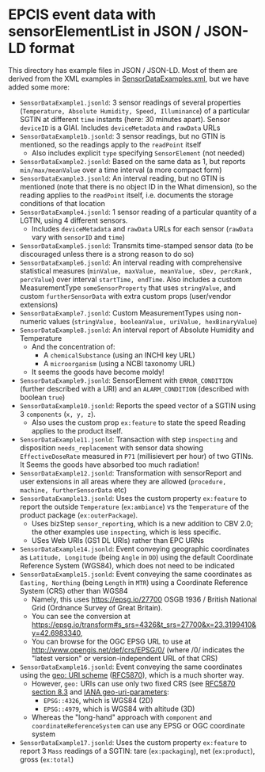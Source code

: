 # EPCIS event data with sensorElementList in JSON / JSON-LD format

This directory has example files in JSON / JSON-LD. 
Most of them are derived from the XML examples in [SensorDataExamples.xml](../../XSD/SensorDataExamples.xml), but we have added some more:

- `SensorDataExample1.jsonld`: 3 sensor readings of several properties (`Temperature, Absolute Humidity, Speed, Illuminance`) 
  of a particular SGTIN at different `time` instants (here: 30 minutes apart). 
  Sensor `deviceID` is a GIAI. Includes `deviceMetadata` and `rawData` URLs
- `SensorDataExample1b.jsonld`: 3 sensor readings, but no GTIN is mentioned, so the readings apply to the `readPoint` itself
  - Also includes explicit `type` specifying `SensorElement` (not needed)
- `SensorDataExample2.jsonld`:  Based on the same data as 1, but reports `min/max/meanValue` over a time interval (a more compact form)
- `SensorDataExample3.jsonld`:  An interval reading, but no GTIN is mentioned (note that there is no object ID in the What dimension), 
  so the reading applies to the `readPoint` itself, i.e. documents the storage conditions of that location 
- `SensorDataExample4.jsonld`:  1 sensor reading of a particular quantity of a LGTIN, using 4 different sensors. 
   - Includes `deviceMetadata` and `rawData` URLs for each sensor (`rawData` vary with `sensorID` and `time`)
- `SensorDataExample5.jsonld`:  Transmits time-stamped sensor data (to be discouraged unless there is a strong reason to do so)
- `SensorDataExample6.jsonld`:  An interval reading with comprehensive statistical measures (`minValue, maxValue, meanValue, sDev, percRank, percValue`) over interval `startTime, endTime`.
   Also includes a custom MeasurementType `someSensorProperty` that uses `stringValue`, and custom `furtherSensorData` with extra custom props (user/vendor extensions)
- `SensorDataExample7.jsonld`:  Custom MeasurementTypes using non-numeric values (`stringValue, booleanValue, uriValue, hexBinaryValue`)
- `SensorDataExample8.jsonld`:  An interval report of Absolute Humidity and Temperature
   - And the concentration of:
     - A `chemicalSubstance` (using an INCHI key URL)
     - A `microorganism` (using a NCBI taxonomy URL)
  - It seems the goods have become moldy!
- `SensorDataExample9.jsonld`:  SensorElement with `ERROR_CONDITION` (further described with a URI) and an `ALARM_CONDITION` (described with boolean `true`)
- `SensorDataExample10.jsonld`: Reports the speed vector of a SGTIN using 3 `components` (`x, y, z`).
   - Also uses the custom prop `ex:feature` to state the speed Reading applies to the product itself.
- `SensorDataExample11.jsonld`: Transaction with step `inspecting` and disposition `needs_replacement` with sensor data showing `EffectiveDoseRate` measured in `P71` (millisievert per hour) of two GTINs.
  It Seems the goods have absorbed too much radiation!
- `SensorDataExample12.jsonld`: Transformation with sensorReport and user extensions in all areas where they are allowed (`procedure, machine, furtherSensorData` etc)
- `SensorDataExample13.jsonld`: Uses the custom property `ex:feature` to report the outside `Temperature` (`ex:ambiance`) vs the `Temperature` of the product package (`ex:outerPackage`).
  - Uses bizStep `sensor_reporting`, which is a new addition to CBV 2.0; the other examples use `inspecting`, which is less specific.
  - USes Web URIs (GS1 DL URIs) rather than EPC URNs
- `SensorDataExample14.jsonld`: Event conveying geographic coordinates as `Latitude, Longitude` (being `Angle` in `DD`) using the default Coordinate Reference System (WGS84), which does not need to be indicated
- `SensorDataExample15.jsonld`: Event conveying the same coordinates as `Easting, Northing` (being `Length` in `MTR`) using a Coordinate Reference System (CRS) other than WGS84
  - Namely, this uses https://epsg.io/27700 OSGB 1936 / British National Grid (Ordnance Survey of Great Britain).
  - You can see the conversion at https://epsg.io/transform#s_srs=4326&t_srs=27700&x=23.3199410&y=42.6983340,
  - You can browse for the OGC EPSG URL to use at http://www.opengis.net/def/crs/EPSG/0/ (where /0/ indicates the "latest version" or version-independent URL of that CRS)
- `SensorDataExample16.jsonld`: Event conveying the same coordinates using the [geo: URI scheme](https://en.wikipedia.org/wiki/Geo_URI_scheme) ([RFC5870](https://datatracker.ietf.org/doc/html/rfc5870)), which is a much shorter way. 
  - However, `geo:` URIs can use only two fixed CRS (see [RFC5870 section 8.3](https://datatracker.ietf.org/doc/html/rfc5870#section-8.3) and [IANA geo-uri-parameters](https://iana.org/assignments/geo-uri-parameters/geo-uri-parameters.xhtml):
    - `EPSG::4326`, which is WGS84 (2D)
    - `EPSG::4979`, which is WGS84 with altitude (3D)
  - Whereas the "long-hand" approach with `component` and `coordinateReferenceSystem` can use any EPSG or OGC coordinate system
- `SensorDataExample17.jsonld`: Uses the custom property `ex:feature` to report 3 `Mass` readings of a SGTIN:
   tare (`ex:packaging`), net (`ex:product`), gross (`ex:total`)
